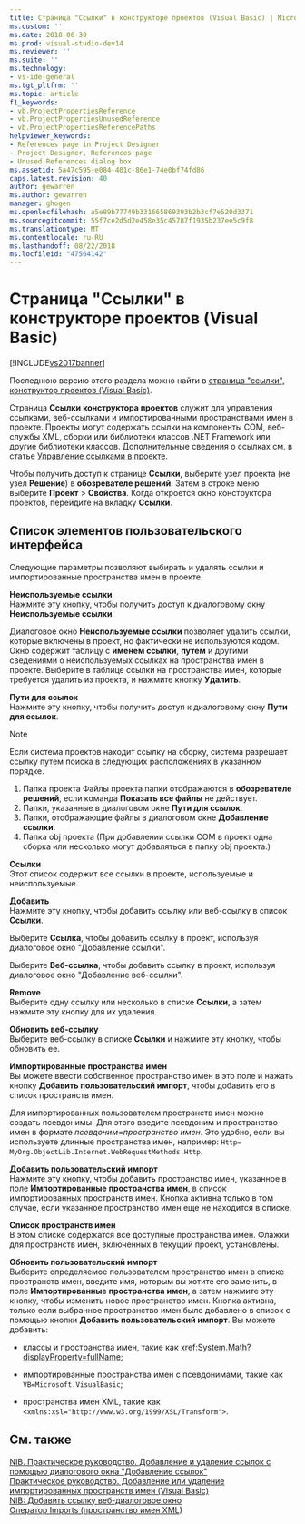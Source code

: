 ```yaml
---
title: Страница "Ссылки" в конструкторе проектов (Visual Basic) | Microsoft Docs
ms.custom: ''
ms.date: 2018-06-30
ms.prod: visual-studio-dev14
ms.reviewer: ''
ms.suite: ''
ms.technology:
- vs-ide-general
ms.tgt_pltfrm: ''
ms.topic: article
f1_keywords:
- vb.ProjectPropertiesReference
- vb.ProjectPropertiesUnusedReference
- vb.ProjectPropertiesReferencePaths
helpviewer_keywords:
- References page in Project Designer
- Project Designer, References page
- Unused References dialog box
ms.assetid: 5a47c595-e084-401c-86e1-74e0bf74fd86
caps.latest.revision: 40
author: gewarren
ms.author: gewarren
manager: ghogen
ms.openlocfilehash: a5e89b77749b331665869393b2b3cf7e520d3371
ms.sourcegitcommit: 55f7ce2d5d2e458e35c45787f1935b237ee5c9f8
ms.translationtype: MT
ms.contentlocale: ru-RU
ms.lasthandoff: 08/22/2018
ms.locfileid: "47564142"
---
```

# <a name="references-page-project-designer-visual-basic"></a>Страница "Ссылки" в конструкторе проектов (Visual Basic)
[!INCLUDE[vs2017banner](../../includes/vs2017banner.md)]

Последнюю версию этого раздела можно найти в [страница "ссылки", конструктор проектов (Visual Basic)](https://docs.microsoft.com/visualstudio/ide/reference/references-page-project-designer-visual-basic).  
  
  
Страница **Ссылки** **конструктора проектов** служит для управления ссылками, веб-ссылками и импортированными пространствами имен в проекте. Проекты могут содержать ссылки на компоненты COM, веб-службы XML, сборки или библиотеки классов .NET Framework или другие библиотеки классов. Дополнительные сведения о ссылках см. в статье [Управление ссылками в проекте](../../ide/managing-references-in-a-project.md).  
  
 Чтобы получить доступ к странице **Ссылки**, выберите узел проекта (не узел **Решение**) в **обозревателе решений**. Затем в строке меню выберите **Проект** > **Свойства**. Когда откроется окно конструктора проектов, перейдите на вкладку **Ссылки**.  
  
## <a name="uielement-list"></a>Список элементов пользовательского интерфейса  
 Следующие параметры позволяют выбирать и удалять ссылки и импортированные пространства имен в проекте.  
  
 **Неиспользуемые ссылки**  
 Нажмите эту кнопку, чтобы получить доступ к диалоговому окну **Неиспользуемые ссылки**.  
  
 Диалоговое окно **Неиспользуемые ссылки** позволяет удалить ссылки, которые включены в проект, но фактически не используются кодом. Окно содержит таблицу с **именем ссылки**, **путем** и другими сведениями о неиспользуемых ссылках на пространства имен в проекте. Выберите в таблице ссылки на пространства имен, которые требуется удалить из проекта, и нажмите кнопку **Удалить**.  
  
 **Пути для ссылок**  
 Нажмите эту кнопку, чтобы получить доступ к диалоговому окну **Пути для ссылок**.  
  
> [!NOTE]
>  Если система проектов находит ссылку на сборку, система разрешает ссылку путем поиска в следующих расположениях в указанном порядке.  
>   
>  1.  Папка проекта Файлы проекта папки отображаются в **обозревателе решений**, если команда **Показать все файлы** не действует.  
> 2.  Папки, указанные в диалоговом окне **Пути для ссылок**.  
> 3.  Папки, отображающие файлы в диалоговом окне **Добавление ссылки**.  
> 4.  Папка obj проекта (При добавлении ссылки COM в проект одна сборка или несколько могут добавляться в папку obj проекта.)  
  
 **Ссылки**  
 Этот список содержит все ссылки в проекте, используемые и неиспользуемые.  
  
 **Добавить**  
 Нажмите эту кнопку, чтобы добавить ссылку или веб-ссылку в список **Ссылки**.  
  
 Выберите **Ссылка**, чтобы добавить ссылку в проект, используя диалоговое окно "Добавление ссылки".  
  
 Выберите **Веб-ссылка**, чтобы добавить ссылку в проект, используя диалоговое окно "Добавление веб-ссылки".  
  
 **Remove**  
 Выберите одну ссылку или несколько в списке **Ссылки**, а затем нажмите эту кнопку для их удаления.  
  
 **Обновить веб-ссылку**  
 Выберите веб-ссылку в списке **Ссылки** и нажмите эту кнопку, чтобы обновить ее.  
  
 **Импортированные пространства имен**  
 Вы можете ввести собственное пространство имен в это поле и нажать кнопку **Добавить пользовательский импорт**, чтобы добавить его в список пространств имен.  
  
 Для импортированных пользователем пространств имен можно создать псевдонимы. Для этого введите псевдоним и пространство имен в формате *псевдоним*=*пространство имен*. Это удобно, если вы используете длинные пространства имен, например: `Http= MyOrg.ObjectLib.Internet.WebRequestMethods.Http`.  
  
 **Добавить пользовательский импорт**  
 Нажмите эту кнопку, чтобы добавить пространство имен, указанное в поле **Импортированные пространства имен**, в список импортированных пространств имен. Кнопка активна только в том случае, если указанное пространство имен еще не находится в списке.  
  
 **Список пространств имен**  
 В этом списке содержатся все доступные пространства имен. Флажки для пространств имен, включенных в текущий проект, установлены.  
  
 **Обновить пользовательский импорт**  
 Выберите определяемое пользователем пространство имен в списке пространств имен, введите имя, которым вы хотите его заменить, в поле **Импортированные пространства имен**, а затем нажмите эту кнопку, чтобы изменить новое пространство имен. Кнопка активна, только если выбранное пространство имен было добавлено в список с помощью кнопки **Добавить пользовательский импорт**. Вы можете добавить:  
  
-   классы и пространства имен, такие как <xref:System.Math?displayProperty=fullName>;  
  
-   импортированные пространства имен с псевдонимами, такие как `VB=Microsoft.VisualBasic`;  
  
-   пространства имен XML, такие как `<xmlns:xsl="http://www.w3.org/1999/XSL/Transform">`.  
  
## <a name="see-also"></a>См. также  
 [NIB. Практическое руководство. Добавление и удаление ссылок с помощью диалогового окна "Добавление ссылок"](http://msdn.microsoft.com/en-us/3bd75d61-f00c-47c0-86a2-dd1f20e231c9)   
 [Практическое руководство. Добавление или удаление импортированных пространств имен (Visual Basic)](../../ide/how-to-add-or-remove-imported-namespaces-visual-basic.md)   
 [NIB: Добавить ссылку веб-диалоговое окно](http://msdn.microsoft.com/en-us/bdf05776-c591-40af-bfd7-e1e2aa1e87b5)   
 [Оператор Imports (пространство имен XML)](http://msdn.microsoft.com/library/1f4d50a6-08c7-4c2e-8206-ccae35fcd1b4)



